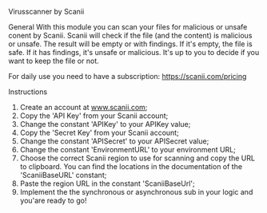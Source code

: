 Virusscanner by Scanii

General
With this module you can scan your files for malicious or unsafe conent by Scanii. Scanii will check if the file (and the content) is malicious or unsafe. 
The result will be empty or with findings. If it's empty, the file is safe. If it has findings, it's unsafe or malicious. 
It's up to you to decide if you want to keep the file or not.

For daily use you need to have a subscription:
https://scanii.com/pricing

Instructions
1. Create an account at www.scanii.com;
2. Copy the 'API Key' from your Scanii account;
3. Change the constant 'APIKey' to your APIKey value;
4. Copy the 'Secret Key' from your Scanii account;
5. Change the constant 'APISecret' to your APISecret value;
6. Change the constant 'EnvironmentURL' to your environment URL;
7. Choose the correct Scanii region to use for scanning and copy the URL to clipboard. You can find the locations in the documentation of the 'ScaniiBaseURL' constant;
8. Paste the region URL in the constant 'ScaniiBaseUrl';
9. Implement the the synchronous or asynchronous sub in your logic and you'are ready to go!
